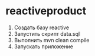 # reactiveproduct

1. Создать базу reactive
2. Запустить скрипт data.sql
3. Выполнить mvn clean compile
4. Запускать приложение

